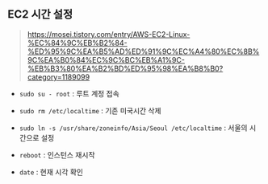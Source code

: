 ## EC2 시간 설정

> https://mosei.tistory.com/entry/AWS-EC2-Linux-%EC%84%9C%EB%B2%84-%ED%95%9C%EA%B5%AD%ED%91%9C%EC%A4%80%EC%8B%9C%EA%B0%84%EC%9C%BC%EB%A1%9C-%EB%B3%80%EA%B2%BD%ED%95%98%EA%B8%B0?category=1189099

+ `sudo su - root` : 루트 계정 접속
+ `sudo rm /etc/localtime` : 기존 미국시간 삭제
+ `sudo ln -s /usr/share/zoneinfo/Asia/Seoul /etc/localtime` : 서울의 시간으로 설정

+ `reboot` : 인스턴스 재시작

+ `date` : 현재 시각 확인

